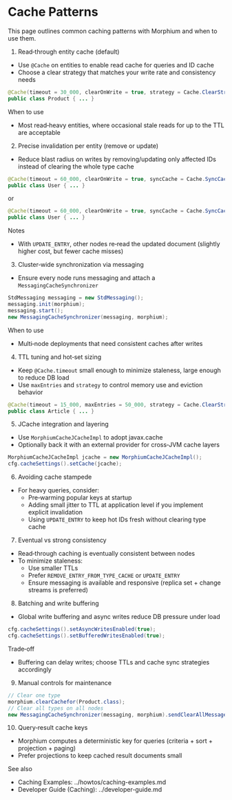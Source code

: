 # Cache Patterns

This page outlines common caching patterns with Morphium and when to use them.

1) Read‑through entity cache (default)
- Use `@Cache` on entities to enable read cache for queries and ID cache
- Choose a clear strategy that matches your write rate and consistency needs
```java
@Cache(timeout = 30_000, clearOnWrite = true, strategy = Cache.ClearStrategy.LRU, syncCache = Cache.SyncCacheStrategy.CLEAR_TYPE_CACHE)
public class Product { ... }
```
When to use
- Most read‑heavy entities, where occasional stale reads for up to the TTL are acceptable

2) Precise invalidation per entity (remove or update)
- Reduce blast radius on writes by removing/updating only affected IDs instead of clearing the whole type cache
```java
@Cache(timeout = 60_000, clearOnWrite = true, syncCache = Cache.SyncCacheStrategy.REMOVE_ENTRY_FROM_TYPE_CACHE)
public class User { ... }
```
or
```java
@Cache(timeout = 60_000, clearOnWrite = true, syncCache = Cache.SyncCacheStrategy.UPDATE_ENTRY)
public class User { ... }
```
Notes
- With `UPDATE_ENTRY`, other nodes re‑read the updated document (slightly higher cost, but fewer cache misses)

3) Cluster‑wide synchronization via messaging
- Ensure every node runs messaging and attach a `MessagingCacheSynchronizer`
```java
StdMessaging messaging = new StdMessaging();
messaging.init(morphium);
messaging.start();
new MessagingCacheSynchronizer(messaging, morphium);
```
When to use
- Multi‑node deployments that need consistent caches after writes

4) TTL tuning and hot‑set sizing
- Keep `@Cache.timeout` small enough to minimize staleness, large enough to reduce DB load
- Use `maxEntries` and `strategy` to control memory use and eviction behavior
```java
@Cache(timeout = 15_000, maxEntries = 50_000, strategy = Cache.ClearStrategy.LRU)
public class Article { ... }
```

5) JCache integration and layering
- Use `MorphiumCacheJCacheImpl` to adopt javax.cache
- Optionally back it with an external provider for cross‑JVM cache layers
```java
MorphiumCacheJCacheImpl jcache = new MorphiumCacheJCacheImpl();
cfg.cacheSettings().setCache(jcache);
```

6) Avoiding cache stampede
- For heavy queries, consider:
  - Pre‑warming popular keys at startup
  - Adding small jitter to TTL at application level if you implement explicit invalidation
  - Using `UPDATE_ENTRY` to keep hot IDs fresh without clearing type cache

7) Eventual vs strong consistency
- Read‑through caching is eventually consistent between nodes
- To minimize staleness:
  - Use smaller TTLs
  - Prefer `REMOVE_ENTRY_FROM_TYPE_CACHE` or `UPDATE_ENTRY`
  - Ensure messaging is available and responsive (replica set + change streams is preferred)

8) Batching and write buffering
- Global write buffering and async writes reduce DB pressure under load
```java
cfg.cacheSettings().setAsyncWritesEnabled(true);
cfg.cacheSettings().setBufferedWritesEnabled(true);
```
Trade‑off
- Buffering can delay writes; choose TTLs and cache sync strategies accordingly

9) Manual controls for maintenance
```java
// Clear one type
morphium.clearCachefor(Product.class);
// Clear all types on all nodes
new MessagingCacheSynchronizer(messaging, morphium).sendClearAllMessage("maintenance");
```

10) Query‑result cache keys
- Morphium computes a deterministic key for queries (criteria + sort + projection + paging)
- Prefer projections to keep cached result documents small

See also
- Caching Examples: ../howtos/caching-examples.md
- Developer Guide (Caching): ../developer-guide.md
